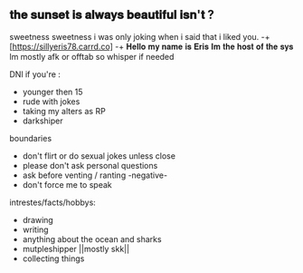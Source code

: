 ## 𝐭𝐡𝐞 𝐬𝐮𝐧𝐬𝐞𝐭 𝐢𝐬 𝐚𝐥𝐰𝐚𝐲𝐬 𝐛𝐞𝐚𝐮𝐭𝐢𝐟𝐮𝐥 𝐢𝐬𝐧'𝐭 ?
sweetness sweetness i was only joking when i said that i liked you.
-+
[https://sillyeris78.carrd.co]
-+
𝐇𝐞𝐥𝐥𝐨 𝐦𝐲 𝐧𝐚𝐦𝐞 𝐢𝐬 𝐄𝐫𝐢𝐬 𝐈𝐦 𝐭𝐡𝐞 𝐡𝐨𝐬𝐭 𝐨𝐟 𝐭𝐡𝐞 𝐬𝐲𝐬
lm mostly afk or offtab so whisper if needed

DNl if you're :
- younger then 15
- rude with jokes 
- taking my alters as RP
- darkshiper

boundaries 
- don't flirt or do sexual jokes unless close
- please don't ask personal questions 
- ask before venting / ranting -negative-
- don't force me to speak

intrestes/facts/hobbys:
- drawing
- writing
- anything about the ocean and sharks
- mutpleshipper ||mostly skk||
- collecting things 

